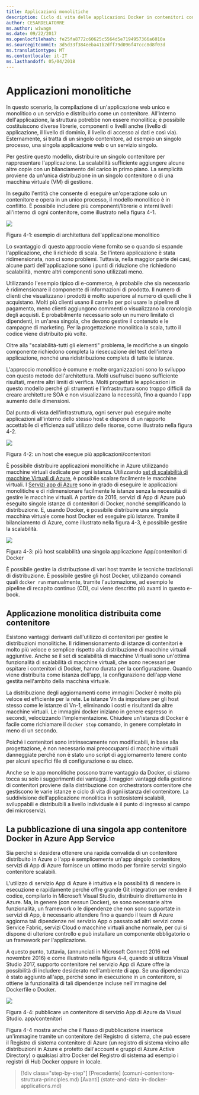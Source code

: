```yaml
---
title: Applicazioni monolitiche
description: Ciclo di vita delle applicazioni Docker in contenitori con piattaforma e strumenti Microsoft
author: CESARDELATORRE
ms.author: wiwagn
ms.date: 09/22/2017
ms.openlocfilehash: fe25fa8772c60625c5564d5e7194957366a6010a
ms.sourcegitcommit: 3d5d33f384eeba41b2dff79d096f47ccc8d8f03d
ms.translationtype: MT
ms.contentlocale: it-IT
ms.lasthandoff: 05/04/2018
---
```

# <a name="monolithic-applications"></a>Applicazioni monolitiche

In questo scenario, la compilazione di un'applicazione web unico e monolitico o un servizio e distribuirlo come un contenitore. All'interno dell'applicazione, la struttura potrebbe non essere monolitica; è possibile costituiscono diverse librerie, componenti o livelli anche (livello di applicazione, il livello di dominio, il livello di accesso ai dati e così via). Esternamente, si tratta di un singolo contenitore, ad esempio un singolo processo, una singola applicazione web o un servizio singolo.

Per gestire questo modello, distribuire un singolo contenitore per rappresentare l'applicazione. La scalabilità sufficiente aggiungere alcune altre copie con un bilanciamento del carico in primo piano. La semplicità proviene da un'unica distribuzione in un singolo contenitore o di una macchina virtuale (VM) di gestione.

In seguito l'entità che consente di eseguire un'operazione solo un contenitore e opera in un unico processo, il modello monolitico è in conflitto. È possibile includere più componenti/librerie o interni livelli all'interno di ogni contenitore, come illustrato nella figura 4-1.

![](./media/image1.png)

Figura 4-1: esempio di architettura dell'applicazione monolitico

Lo svantaggio di questo approccio viene fornito se o quando si espande l'applicazione, che li richiede di scala. Se l'intera applicazione è stata ridimensionata, non ci sono problemi. Tuttavia, nella maggior parte dei casi, alcune parti dell'applicazione sono i punti di riduzione che richiedono scalabilità, mentre altri componenti sono utilizzati meno.

Utilizzando l'esempio tipico di e-commerce, è probabile che sia necessario è ridimensionare il componente di informazioni di prodotto. Il numero di clienti che visualizzano i prodotti è molto superiore al numero di quelli che li acquistano. Molti più clienti usano il carrello per poi usare la pipeline di pagamento, meno clienti aggiungono commenti o visualizzano la cronologia degli acquisti. E probabilmente necessario solo un numero limitato di dipendenti, in un'area singola, che devono gestire il contenuto e le campagne di marketing. Per la progettazione monolitica la scala, tutto il codice viene distribuito più volte.

Oltre alla "scalabilità-tutti gli elementi" problema, le modifiche a un singolo componente richiedono completa la riesecuzione del test dell'intera applicazione, nonché una ridistribuzione completa di tutte le istanze.

L'approccio monolitico è comune e molte organizzazioni sono lo sviluppo con questo metodo dell'architettura. Molti usufruisci buono sufficiente risultati, mentre altri limiti di verifica. Molti progettati le applicazioni in questo modello perché gli strumenti e l'infrastruttura sono troppo difficili da creare architetture SOA e non visualizzano la necessità, fino a quando l'app aumento delle dimensioni.

Dal punto di vista dell'infrastruttura, ogni server può eseguire molte applicazioni all'interno dello stesso host e dispone di un rapporto accettabile di efficienza sull'utilizzo delle risorse, come illustrato nella figura 4-2.

![](./media/image2.png)

Figura 4-2: un host che esegue più applicazioni/contenitori

È possibile distribuire applicazioni monolitiche in Azure utilizzando macchine virtuali dedicate per ogni istanza. Utilizzando [set di scalabilità di macchine Virtuali di Azure](https://docs.microsoft.com/azure/virtual-machine-scale-sets/), è possibile scalare facilmente le macchine virtuali. I [Servizi app di Azure](https://azure.microsoft.com/en-us/services/app-service/) sono in grado di eseguire le applicazioni monolitiche e di ridimensionare facilmente le istanze senza la necessità di gestire le macchine virtuali. A partire da 2016, servizi di App di Azure può eseguito singole istanze di contenitori di Docker, nonché semplificando la distribuzione. E, usando Docker, è possibile distribuire una singola macchina virtuale come host Docker ed eseguire più istanze. Tramite il bilanciamento di Azure, come illustrato nella figura 4-3, è possibile gestire la scalabilità.

![](./media/image3.png)

Figura 4-3: più host scalabilità una singola applicazione App/contenitori di Docker

È possibile gestire la distribuzione di vari host tramite le tecniche tradizionali di distribuzione. È possibile gestire gli host Docker, utilizzando comandi quali `docker run` manualmente, tramite l'automazione, ad esempio le pipeline di recapito continuo (CD), cui viene descritto più avanti in questo e-book.

## <a name="monolithic-application-deployed-as-a-container"></a>Applicazione monolitica distribuita come contenitore

Esistono vantaggi derivanti dall'utilizzo di contenitori per gestire le distribuzioni monolitiche. Il ridimensionamento di istanze di contenitori è molto più veloce e semplice rispetto alla distribuzione di macchine virtuali aggiuntive. Anche se il set di scalabilità di macchine Virtuali sono un'ottima funzionalità di scalabilità di macchine virtuali, che sono necessari per ospitare i contenitori di Docker, hanno durata per la configurazione. Quando viene distribuita come istanza dell'app, la configurazione dell'app viene gestita nell'ambito della macchina virtuale.

La distribuzione degli aggiornamenti come immagini Docker è molto più veloce ed efficiente per la rete. Le istanze Vn da impostare per gli host stesso come le istanze di Vn-1, eliminando i costi e risultanti da altre macchine virtuali. Le immagini docker iniziano in genere espresso in secondi, velocizzando l'implementazione. Chiudere un'istanza di Docker è facile come richiamare il `docker stop` comando, in genere completato in meno di un secondo.

Poiché i contenitori sono intrinsecamente non modificabili, in base alla progettazione, è non necessario mai preoccuparsi di macchine virtuali danneggiate perché non è stato uno script di aggiornamento tenere conto per alcuni specifici file di configurazione o su disco.

Anche se le app monolitiche possono trarre vantaggio da Docker, ci stiamo tocca su solo i suggerimenti dei vantaggi. I maggiori vantaggi della gestione di contenitori proviene dalla distribuzione con orchestrators contenitore che gestiscono le varie istanze e ciclo di vita di ogni istanza del contenitore. La suddivisione dell'applicazione monolitica in sottosistemi scalabili, sviluppabili e distribuibili a livello individuale è il punto di ingresso al campo dei microservizi.

## <a name="publishing-a-single-docker-container-app-to-azure-app-service"></a>La pubblicazione di una singola app contenitore Docker in Azure App Service

Sia perché si desidera ottenere una rapida convalida di un contenitore distribuito in Azure o l'app è semplicemente un'app singolo contenitore, servizi di App di Azure fornisce un ottimo modo per fornire servizi singolo contenitore scalabili.

L'utilizzo di servizio App di Azure è intuitiva e la possibilità di rendere in esecuzione e rapidamente perché offre grande Git integration per rendere il codice, compilarlo in Microsoft Visual Studio, distribuirlo direttamente in Azure. Ma, in genere (con nessun Docker), se sono necessarie altre funzionalità, un framework o le dipendenze che non sono supportate in servizi di App, è necessario attendere fino a quando il team di Azure aggiorna tali dipendenze nel servizio App o passato ad altri servizi come Service Fabric, servizi Cloud o macchine virtuali anche normale, per cui si dispone di ulteriore controllo e può installare un componente obbligatorio o un framework per l'applicazione.

A questo punto, tuttavia, (annunciati in Microsoft Connect 2016 nel novembre 2016) e come illustrato nella figura 4‑4, quando si utilizza Visual Studio 2017, supporto contenitore nel servizio App di Azure offre la possibilità di includere desiderato nell'ambiente di app. Se una dipendenza è stato aggiunto all'app, perché sono in esecuzione in un contenitore, si ottiene la funzionalità di tali dipendenze incluse nell'immagine del Dockerfile o Docker.

![](./media/image4.png)

Figura 4-4: pubblicare un contenitore di servizio App di Azure da Visual Studio. app/contenitori

Figura 4-4 mostra anche che il flusso di pubblicazione inserisce un'immagine tramite un contenitore del Registro di sistema, che può essere il Registro di sistema contenitore di Azure (un registro di sistema vicino alle distribuzioni in Azure e protetto dall'account e gruppi di Azure Active Directory) o qualsiasi altro Docker del Registro di sistema ad esempio i registri di Hub Docker oppure in locale.


>[!div class="step-by-step"]
[Precedente] (comuni-contenitore-struttura-principles.md) [Avanti] (state-and-data-in-docker-applications.md)
